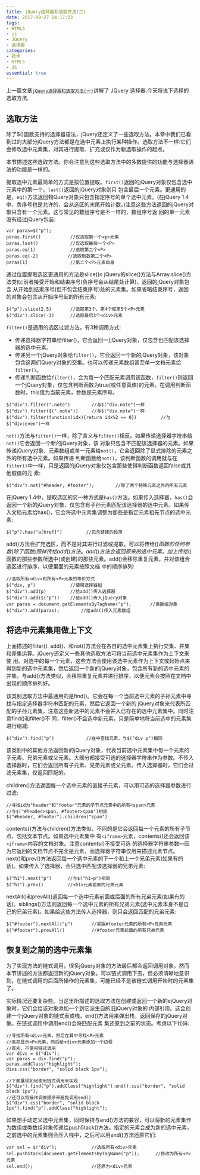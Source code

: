 ```yaml
---
title: jQuery选择器和选取方法(二)
date: 2017-09-27 14:17:23
tags:
- HTML5
- js
- JQuery
- 选择器
categories:
- 技术
- HTML5
- JS
essential: true
---
```

上一篇文章<a href="https://timding.top/2017/09/26/jQuery选择器和选取方法/">`jQuery选择器和选取方法(一)`</a>讲解了 JQuery 选择器.今天将说下选择的选取方法.
<!--more-->
选取方法
----------
除了$()函数支持的选择器语法，jQuery还定义了一些选取方法。本章中我们已看到过的大部分jQuery方法都是在选中元素上执行某种操作。选取方法不一样:它们会修改选中元素集，对其进行提取、扩充或仅作为新选取操作的起点。

本节描述这些选取方法。你会注意到这些选取方法中的多数提供的功能与选择器语法的功能是一样的。

提取选中元素最简单的方式是按位置提取。`first()`返回的jQuery对象仅包含选中元素中的第一个，`last()`返回的jQuery对象则只 包含最后一个元素。更通用的是，`eq()`方法返回物Query对象只包含指定序号的单个选中元素。(在jQuery 1.4中，负序号也是允许的，会从选区的末尾开始计数。)注意这些方法返回的jQuery对象只含有一个元素。这与常见的数组序号是不一样的，数组序号返 回的单一元素没有经过jQuery包装:
```
var paras=$("p");
paras.first()           //仅选取第一个<p>元素
paras.last()            //仅选取最后一个<P>
paras.eq(1)             //选取第二个<P>
paras.eq(-2)           //选取倒数第二个<P>
paras[1]                //第二个<P>元素自身
```
通过位置提取选区更通用的方法是slice()o jQuery的slice()方法与Array.slice()方法类似:前者接受开始和结束序号(负序号会从结尾处计算)，返回的jQuery对象包含 从开始到结束序号(但不包含结束序号)处的元素集。如果省略结束序号，返回的对象会包含从开始序号起的所有元素:
```
$("p").slice(2,5)       //选取第3个、第4个和第5个<P>元素
$("div").slice(-3)      //选取最后3个<div>元素
```
`filter()`是通用的选区过滤方法，有3种调用方式:
- 传递选择器字符串给filter()，它会返回一}jQuery对象，仅包含也匹配该选择器的选中元素。
- 传递另一个jQuery对象给`filter()`，它会返回一个新的jQuery对象，该对象包含这两们Query对象的交集。也可以传递元素数组甚至单一文档元素给`filter()`。
- 传递判断函数给`filter()`，会为每一个匹配元素调用该函数，`filter()`则返回一个jQuery对象，仅包含判断函数为true(或任意真值)的元素。在调用判断函数时，this值为当前元素，参数是元素序号。

```
$("div").filter(".note")        //与$("div.note")一样
$("div").filter($(".note"))     //与$("div.note")一样
$("div").filter(function(idx){return idx%2 == 0})         //与$("div:even")一样
```
`not()`方法与`filter()`一样，除了含义与`filter()`相反。如果传递选择器字符串给`not()`它会返回一个新的jQuery对象，该 对象只包含不匹配该选择器的元素。如果传递jQuery对象、元素数组或单一元素给`not()`，它会返回除了显式排除的元素之外的所有选中元素。如果传递 判断函数给`not()`，该判断函数的调用就与在`filter()`中一样，只是返回的jQuery对象仅包含那些使得判断函数返回false或其他假值的元 素:
```
$("div").not("#header, #footer");        //除了两个特殊元素之外的所有元素
```
在jQuery 1.4中，提取选区的另一种方式是`has()`方法。如果传入选择器，`has()`会返回一个新的jQuery对象，仅包含有子孙元素匹配该选择器的选中元素。如果传入文档元素给has()，它会将选中元素集调整为那些是指定元素祖先节点的选中元素:
```
$("p").has("a[href]")         //包含链接的段落
```

add()方法会扩充选区，而不是对其进行过滤或提取。可以将传给$()函数的任何参数(除了函数)照样传给add()方法。add()方法会返回 原来的选中元素，加上传给$()函数的那些参数所选中(或创建)的那些元素。add()会移除重复元素，并对该组合选区进行排序，以便里面的元素按照文档 中的顺序排列:
```
//选取所有<div>和所有<P>元素的等价方式
$("div, p")             //使用选择器组
$("div").add(p)         //给add()传入选择器
$("div").add($("p"))    //给add()传入jQuery对象
var paras = document.getElementsByTagName("p");       //类数组对象
$("div").add(paras);        //给add()传入元素数组 
```

将选中元素集用做上下文
----------
上面描述的filter(). add()、和not()方法会在各自的选中元素集上执行交集、并集和差集运算。jQuery还定义一些其他选取方法可将当前选中元素集作为上下文来使 用。对选中的每一个元素，这些方法会使用该选中元素作为上下文或起始点来得到新的选中元素集，然后返回一个新的jQuery对象，包含所有新的选中元素的 并集。与add()方法类似，会移除重复元素并进行排序，以便元素会按照在文档中出现的顺序排列好。

该类别选取方法中最通用的是find()。它会在每一个当前选中元素的子孙元素中寻找与指定选择器字符串匹配的元素，然后它返回一个新的 jQuery对象来代表所匹配的子孙元素集。注意这些新选中的元素不会并入已存在的选中元素集中。同时注意find()和filter()不 同，filter()不会选中新元素，只是简单地将当前选中的元素集进行缩减:
```
$("div").find("p")            //在中查找元素，与$("div p")相同
```
该类别中的其他方法返回新的jQuery对象，代表当前选中元素集中每一个元素的子元素、兄弟元素或父元素。大部分都接受可选的选择器字符串作为参数。不传入选择器时，它们会返回所有子元素、兄弟元素或父元素。传入选择器时，它们会过滤元素集，仅返回匹配的。

children()方法返回每一个选中元素的直接子元素，可以用可选的选择器参数进行过滤:
```
//寻找id为"header"和"footer"元素的子节点元素中的所有<span>元素
//与$("#header>span, #footer>span")相同
$("#header, #footer").children("span")
```
contents()方法与children()方法类似，不同的是它会返回每一个元素的所有子节点，包括文本节点。如果选中元素集中 有`<iframe>`元素，contents()还会返回该`<iframe>`内容的文档对象。注意contents()不接受可选 的选择器字符串参数—因为它返回的文档节点不完全是元素，而选择器字符串仅用来描述元素节点。
next()和prev()方法返回每一个选中元素的下一个和上一个兄弟元素(如果有的话)。如果传入了选择器，会只选中匹配该选择器的兄弟元素:
```
$("h1").next("p")      //与$("h1+p")相同
$("h1").prev()         //<h1>元素前面的兄弟元素
```
nextAll()和prevAll()返回每一个选中元素前面或后面的所有兄弟元素(如果有的话)。siblings()方法则返回每一个选中元素的所有兄弟元素(选中元素本身不是自己的兄弟元素)。如果给这些方法传人选择器，则只会返回匹配的兄弟元素:
```
$("#footer").nextAll("p")       //紧跟#footer元素的所有<P>兄弟元素
$("#footer").prevAll()          //#footer元素前面的所有兄弟元素
```
恢复到之前的选中元素集
----------
为了实现方法的链式调用，很多jQuery对象的方法最后都会返回调用对象。然而本节讲述的方法都返回新的jQuery对象。可以链式调用下去，但必须清晰地意识到，在链式调用的后面所操作的元素集，可能已经不是该链式调用开始时的元素集了。

实际情况还要复杂些。当这里所描述的选取方法在创建或返回一个新的ejQuery对象时，它们会给该对象添加一个到它派生自的旧jQuery对象的 内部引用。这会创建一个jQuery对象的链式表或栈。end()方法用来弹出栈，返回保存的jQuery对象。在链式调用中调用end()会将匹配元素 集还原到之前的状态。考虑以下代码:
```
//寻找所有<div>元素，然后在其中寻找<P>元素
//高亮显示<P>元素，然后给<div>元素添加一个边框
//首先，不使用链式调用
var divs = $("div");
var paras = div.find("p");
paras.addClass("highlight");
divs.css("border", "solid black 1px");
 
//下面展现如何使用链式调用来实现
$("div").find("p").addClass("highlight").end().css("border", "solid black 1px");
//还可以将操作调换顺序来避免调用end()
$("div").css("border", "solid block 1px").find("p").addClass("highlight");
```
如果想手动定义选中元素集，同时保持与end()方法的兼容，可以将新的元素集作为数组或类数组对象传递给push5tack()方法。指定的元素会成为新的选中元素，之前选中的元素集则会压入栈中，之后可以用end()方法还原它们:
```
var sel = $("div");             //选取所有<div>元素
sel.pushStack(document.getElementsByTagName("p"));      //修改为所有<P>元素
sel.end();                      //还原为<div>元素
```


